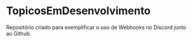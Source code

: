 # TopicosEmDesenvolvimento
Repositório criado para exemplificar o uso de Webhooks no Discord junto ao Github.
